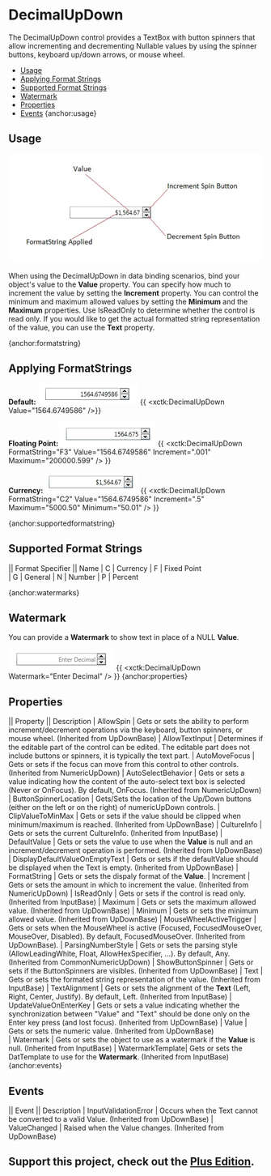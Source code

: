 # DecimalUpDown
The DecimalUpDown control provides a TextBox with button spinners that allow incrementing and decrementing Nullable<Decimal> values by using the spinner buttons, keyboard up/down arrows, or mouse wheel.

* [Usage](#usage)
* [Applying Format Strings](#formatstring)
* [Supported Format Strings](#supportedformatstring)
* [Watermark](#watermarks)
* [Properties](#properties)
* [Events](#events)
{anchor:usage}
## Usage

![](DecimalUpDown_decimalupdown.jpg)

When using the DecimalUpDown in data binding scenarios, bind your object's value to the **Value** property.  You can specify how much to increment the value by setting the **Increment** property. You can control the minimum and maximum allowed values by setting the **Minimum** and the **Maximum** properties. Use IsReadOnly to determine whether the control is read only. If you would like to get the actual formatted string representation of the value, you can use the **Text** property.

{anchor:formatstring}
## Applying FormatStrings

**Default:**
![](DecimalUpDown_decimalupdown_default.jpg)
{{
     <xctk:DecimalUpDown Value="1564.6749586" />}}

**Floating Point:**
![](DecimalUpDown_decimalupdown_float.jpg)
{{
     <xctk:DecimalUpDown FormatString="F3" Value="1564.6749586" Increment=".001"  Maximum="200000.599" />
}}

**Currency:**
![](DecimalUpDown_decimalupdown_currency.jpg)
{{
     <xctk:DecimalUpDown FormatString="C2" Value="1564.6749586" Increment=".5" Maximum="5000.50" Minimum="50.01" />
}}

{anchor:supportedformatstring}
## Supported Format Strings

|| Format Specifier || Name
| C | Currency
| F | Fixed Point  
| G | General
| N | Number
| P | Percent  

{anchor:watermarks}
## Watermark
You can provide a **Watermark** to show text in place of a NULL **Value**.

![](DecimalUpDown_decimalupdown_watermark.jpg)
{{
     <xctk:DecimalUpDown Watermark="Enter Decimal" />
}}
{anchor:properties}
## Properties
|| Property || Description
| AllowSpin | Gets or sets the ability to perform increment/decrement operations via the keyboard, button spinners, or mouse wheel. (Inherited from UpDownBase)
| AllowTextInput | Determines if the editable part of the control can be edited. The editable part does not include buttons or spinners, it is typically the text part.
| AutoMoveFocus | Gets or sets if the focus can move from this control to other controls. (Inherited from NumericUpDown)
| AutoSelectBehavior | Gets or sets a value indicating how the content of the auto-select text box is selected (Never or OnFocus). By default, OnFocus. (Inherited from NumericUpDown)
| ButtonSpinnerLocation | Gets/Sets the location of the Up/Down buttons (either on the left or on the right) of numericUpDown controls.
| ClipValueToMinMax | Gets or sets if the value should be clipped when minimum/maximum is reached. (Inherited from UpDownBase)
| CultureInfo | Gets or sets the current CultureInfo. (Inherited from InputBase)
| DefaultValue | Gets or sets the value to use when the **Value** is null and an increment/decrement operation is performed. (Inherited from UpDownBase)
| DisplayDefaultValueOnEmptyText | Gets or sets if the defaultValue should be displayed when the Text is empty. (Inherited from UpDownBase)
| FormatString | Gets or sets the dispaly format of the **Value**.
| Increment | Gets or sets the amount in which to increment the value. (Inherited from NumericUpDown)
| IsReadOnly | Gets or sets if the control is read only. (Inherited from InputBase)
| Maximum | Gets or sets the maximum allowed value. (Inherited from UpDownBase)
| Minimum | Gets or sets the minimum allowed value. (Inherited from UpDownBase)
| MouseWheelActiveTrigger | Gets or sets when the MouseWheel is active (Focused, FocusedMouseOver, MouseOver, Disabled). By default, FocusedMouseOver. (Inherited from UpDownBase).
| ParsingNumberStyle | Gets or sets the parsing style (AllowLeadingWhite, Float, AllowHexSpecifier, ...). By default, Any. (Inherited from CommonNumericUpDown)
| ShowButtonSpinner | Gets or sets if the ButtonSpinners are visibles. (Inherited from UpDownBase)
| Text | Gets or sets the formated string representation of the value. (Inherited from InputBase)
| TextAlignment | Gets or sets the alignment of the **Text** (Left, Right, Center, Justify). By default, Left. (Inherited from InputBase)
| UpdateValueOnEnterKey | Gets or sets a value indicating whether the synchronization between "Value" and "Text" should be done only on the Enter key press (and lost focus). (Inherited from UpDownBase)
| Value | Gets or sets the numeric value. (Inherited from UpDownBase)	
| Watermark | Gets or sets the object to use as a watermark if the **Value** is null. (Inherited from InputBase)
| WatermarkTemplate| Gets or sets the DatTemplate to use for the **Watermark**. (Inherited from InputBase)
{anchor:events}
## Events
|| Event || Description
| InputValidationError | Occurs when the Text cannot be converted to a valid Value. (Inherited from UpDownBase)
| ValueChanged | Raised when the Value changes. (Inherited from UpDownBase)

**Support this project, check out the [Plus Edition](http://wpftoolkit.com).**
---